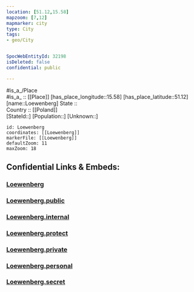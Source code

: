 ```yaml
---
location: [51.12,15.58] 
mapzoom: [7,12] 
mapmarker: city 
type: City
tags:
- geo/City


SpocWebEntityId: 32198
isDeleted: false
confidential: public

---
```

#is_a_/Place  
#is_a_ :: [[Place]] 
[has_place_longitude::15.58] 
[has_place_latitude::51.12] 
[name::Loewenberg] 
State ::  
Country :: [[Poland]]  
[StateId::] 
[Population::] 
[Unknown::] 


```leaflet
id: Loewenberg
coordinates: [[Loewenberg]] 
markerFile: [[Loewenberg]] 
defaultZoom: 11 
maxZoom: 18
```


## Confidential Links & Embeds: 

### [Loewenberg](/_Standards/Earth/Continent/Europe/Europe~East/Poland/Provinces~Poland/Lower_Silesian/City/Loewenberg.md) 

### [Loewenberg.public](/_public/Earth/Continent/Europe/Europe~East/Poland/Provinces~Poland/Lower_Silesian/City/Loewenberg.public.md) 

### [Loewenberg.internal](/_internal/Earth/Continent/Europe/Europe~East/Poland/Provinces~Poland/Lower_Silesian/City/Loewenberg.internal.md) 

### [Loewenberg.protect](/_protect/Earth/Continent/Europe/Europe~East/Poland/Provinces~Poland/Lower_Silesian/City/Loewenberg.protect.md) 

### [Loewenberg.private](/_private/Earth/Continent/Europe/Europe~East/Poland/Provinces~Poland/Lower_Silesian/City/Loewenberg.private.md) 

### [Loewenberg.personal](/_personal/Earth/Continent/Europe/Europe~East/Poland/Provinces~Poland/Lower_Silesian/City/Loewenberg.personal.md) 

### [Loewenberg.secret](/_secret/Earth/Continent/Europe/Europe~East/Poland/Provinces~Poland/Lower_Silesian/City/Loewenberg.secret.md)

